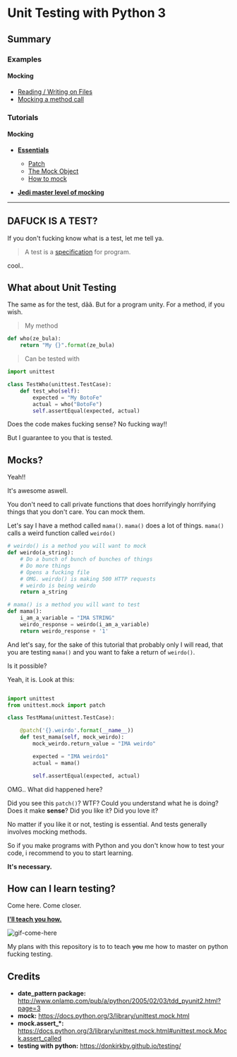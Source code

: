 # Unit Testing with Python 3

## Summary

### Examples
#### Mocking
* [Reading / Writing on Files][reading-writing-on-files]
* [Mocking a method call][mocking-a-method-call]

### Tutorials
#### Mocking
* **[Essentials][essentials]**
    * [Patch][patch]
    * [The Mock Object][the-mock-object]
    * [How to mock][how-to-mock]

* **[Jedi master level of mocking][advanced]**

---

## DAFUCK IS A TEST?

If you don't fucking know what is a test, let me tell ya.

> A test is a [specification] for program.

cool..

## What about Unit Testing

The same as for the test, dãã. But for a program unity. For a method, if you wish.

> My method

```` python
def who(ze_bula):
    return "My {}".format(ze_bula)
````

> Can be tested with


```` python
import unittest

class TestWho(unittest.TestCase):
    def test_who(self):
        expected = "My BotoFe"
        actual = who("BotoFe")
        self.assertEqual(expected, actual)
````

Does the code makes fucking sense?
No fucking way!!

But I guarantee to you that is tested.

## Mocks?

Yeah!!

It's awesome aswell.

You don't need to call private functions that does horrifyingly horrifying things that you don't care.
You can mock them.

Let's say I have a method called `mama()`. `mama()` does a lot of things. `mama()` calls a weird function called `weirdo()`

```` python
# weirdo() is a method you will want to mock
def weirdo(a_string):
    # Do a bunch of bunch of bunches of things
    # Do more things
    # Opens a fucking file
    # OMG. weirdo() is making 500 HTTP requests
    # weirdo is being weirdo
    return a_string

# mama() is a method you will want to test
def mama():
    i_am_a_variable = "IMA STRING"
    weirdo_response = weirdo(i_am_a_variable)
    return weirdo_response + '1'
````

And let's say, for the sake of this tutorial that probably only I will read, that you are testing `mama()` and you want to fake a return of `weirdo()`.

Is it possible?

Yeah, it is. Look at this:

```` python

import unittest
from unittest.mock import patch

class TestMama(unittest.TestCase):

    @patch('{}.weirdo'.format(__name__))
    def test_mama(self, mock_weirdo):
        mock_weirdo.return_value = "IMA weirdo"

        expected = "IMA weirdo1"
        actual = mama()

        self.assertEqual(expected, actual)

````
OMG.. What did happened here?

Did you see this `patch()`? WTF?
Could you understand what he is doing?
Does it make **sense**?
Did you like it?
Did you love it?

No matter if you like it or not, testing is essential.
And tests generally involves mocking methods.

So if you make programs with Python and you don't know how to test your code, i recommend to you to start learning.

**It's necessary.**

## How can I learn testing?

Come here. Come closer.

**[I'll teach you how.][summary]**

![gif-come-here]

My plans with this repository is to to teach ~~you~~ me how to master on python fucking testing.


## Credits
* **date_pattern package:** http://www.onlamp.com/pub/a/python/2005/02/03/tdd_pyunit2.html?page=3
* **mock:** https://docs.python.org/3/library/unittest.mock.html
* **mock.assert_\*:** https://docs.python.org/3/library/unittest.mock.html#unittest.mock.Mock.assert_called
* **testing with python:** https://donkirkby.github.io/testing/


[specification]: http://langrsoft.com/2006/06/05/are-tests-specs/
[gif-come-here]: https://media.giphy.com/media/3ohA2VpfGovSNE8ESI/giphy.gif

[summary]: ./docs/en/

[be-patient]: https://media.giphy.com/media/xT9KVmZwJl7fnigeAg/giphy.gif

[reading-writing-on-files]: ./docs/en/mocking/examples/reading-writing-on-files.md
[mocking-a-method-call]: ./docs/en/mocking/examples/mocking-a-method-call.md
[essentials]: ./docs/en/mocking/essentials
[advanced]: ./docs/en/mocking/advanced


[patch]: ./docs/en/mocking/essentials/patch.md
[how-to-mock]: ./docs/en/mocking/essentials/how-to-mock.md
[the-mock-object]: ./docs/en/mocking/essentials/the-mock-object.md